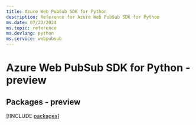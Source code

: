 ```yaml
---
title: Azure Web PubSub SDK for Python
description: Reference for Azure Web PubSub SDK for Python
ms.date: 07/23/2024
ms.topic: reference
ms.devlang: python
ms.service: webpubsub
---
```

# Azure Web PubSub SDK for Python - preview
## Packages - preview
[!INCLUDE [packages](web-pubsub-index.md)]